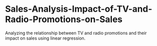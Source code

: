 # Sales-Analysis-Impact-of-TV-and-Radio-Promotions-on-Sales
Analyzing the relationship between TV and radio promotions and their impact on sales using linear regression.
